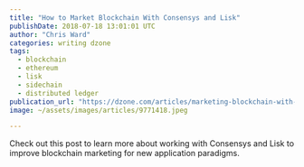 ```yaml
---
title: "How to Market Blockchain With Consensys and Lisk"
publishDate: 2018-07-18 13:01:01 UTC
author: "Chris Ward"
categories: writing dzone
tags:
  - blockchain
  - ethereum
  - lisk
  - sidechain
  - distributed ledger
publication_url: "https://dzone.com/articles/marketing-blockchain-with-consensys-and-lisk"
image: ~/assets/images/articles/9771418.jpeg

---
```

Check out this post to learn more about working with Consensys and Lisk to improve blockchain marketing for new application paradigms.

